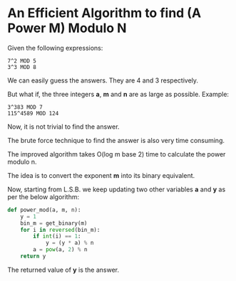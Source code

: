 # An Efficient Algorithm to find (A Power M) Modulo N

Given the following expressions:

```
7^2 MOD 5
3^3 MOD 8
```

We can easily guess the answers. They are 4 and 3 respectively.

But what if, the three integers **a**, **m** and **n** are as large as possible. Example:

```
3^383 MOD 7
115^4589 MOD 124
```

Now, it is not trivial to find the answer.

The brute force technique to find the answer is also very time consuming.

The improved algorithm takes O(log m base 2) time to calculate the power modulo n.

The idea is to convert the exponent **m** into its binary equivalent.

Now, starting from L.S.B. we keep updating two other variables **a** and **y** as per the below algorithm:

```python
def power_mod(a, m, n):
    y = 1
    bin_m = get_binary(m)
    for i in reversed(bin_m):
        if int(i) == 1:
            y = (y * a) % n
        a = pow(a, 2) % n
    return y
```

The returned value of **y** is the answer.
